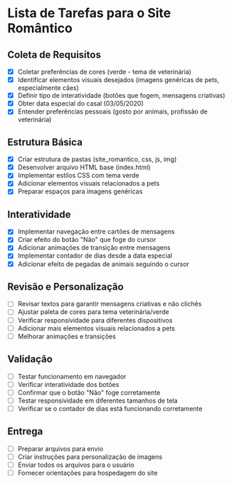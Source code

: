 # Lista de Tarefas para o Site Romântico

## Coleta de Requisitos
- [x] Coletar preferências de cores (verde - tema de veterinária)
- [x] Identificar elementos visuais desejados (imagens genéricas de pets, especialmente cães)
- [x] Definir tipo de interatividade (botões que fogem, mensagens criativas)
- [x] Obter data especial do casal (03/05/2020)
- [x] Entender preferências pessoais (gosto por animais, profissão de veterinária)

## Estrutura Básica
- [x] Criar estrutura de pastas (site_romantico, css, js, img)
- [x] Desenvolver arquivo HTML base (index.html)
- [x] Implementar estilos CSS com tema verde
- [x] Adicionar elementos visuais relacionados a pets
- [x] Preparar espaços para imagens genéricas

## Interatividade
- [x] Implementar navegação entre cartões de mensagens
- [x] Criar efeito do botão "Não" que foge do cursor
- [x] Adicionar animações de transição entre mensagens
- [x] Implementar contador de dias desde a data especial
- [x] Adicionar efeito de pegadas de animais seguindo o cursor

## Revisão e Personalização
- [ ] Revisar textos para garantir mensagens criativas e não clichês
- [ ] Ajustar paleta de cores para tema veterinária/verde
- [ ] Verificar responsividade para diferentes dispositivos
- [ ] Adicionar mais elementos visuais relacionados a pets
- [ ] Melhorar animações e transições

## Validação
- [ ] Testar funcionamento em navegador
- [ ] Verificar interatividade dos botões
- [ ] Confirmar que o botão "Não" foge corretamente
- [ ] Testar responsividade em diferentes tamanhos de tela
- [ ] Verificar se o contador de dias está funcionando corretamente

## Entrega
- [ ] Preparar arquivos para envio
- [ ] Criar instruções para personalização de imagens
- [ ] Enviar todos os arquivos para o usuário
- [ ] Fornecer orientações para hospedagem do site
